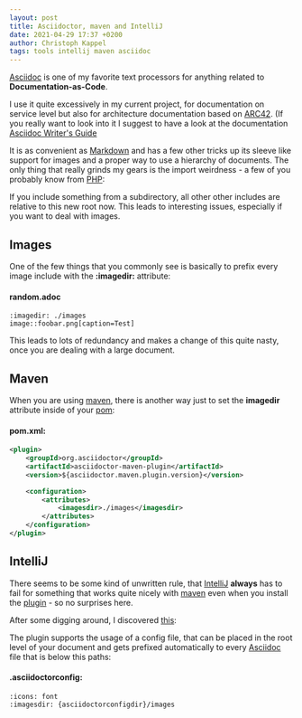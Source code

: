 ```yaml
---
layout: post
title: Asciidoctor, maven and IntelliJ
date: 2021-04-29 17:37 +0200
author: Christoph Kappel
tags: tools intellij maven asciidoc
---
```

[Asciidoc](https://asciidoctor.org/) is one of my favorite text processors for anything
related to **Documentation-as-Code**.

I use it quite excessively in my current project, for documentation on service level but also for
architecture documentation based on [ARC42](https://arc42.org/).
(If you really want to look into it I suggest to have a look at the documentation
[Asciidoc Writer's Guide](https://asciidoctor.org/docs/asciidoc-writers-guide/)

It is as convenient as [Markdown](https://daringfireball.net/projects/markdown/) and has a few
other tricks up its sleeve like support for images and a proper way to use a hierarchy of
documents. The only thing that really grinds my gears is the import weirdness - a few of
you probably know from [PHP](https://www.php.net/):

If you include something from a subdirectory, all other other includes are relative
to this new root now. This leads to interesting issues, especially if you want to deal with images.

Images
----

One of the few things that you commonly see is basically to prefix every image include with the
**:imagedir:** attribute:

#### **random.adoc**

```adoc
:imagedir: ./images
image::foobar.png[caption=Test]
```

This leads to lots of redundancy and makes a change of this quite nasty, once you are dealing
with a large document.

Maven
----

When you are using [maven](https://maven.apache.org/), there is another way just to set the
**imagedir** attribute inside of your [pom](https://maven.apache.org/pom.html):

#### **pom.xml:**

```xml
<plugin>
    <groupId>org.asciidoctor</groupId>
    <artifactId>asciidoctor-maven-plugin</artifactId>
    <version>${asciidoctor.maven.plugin.version}</version>

    <configuration>
        <attributes>
            <imagesdir>./images</imagesdir>
        </attributes>
    </configuration>
</plugin>
```

IntelliJ
----

There seems to be some kind of unwritten rule, that [IntelliJ](https://www.jetbrains.com/idea/)
**always** has to fail for something that works quite nicely with [maven](https://maven.apache.org/)
even when you install the [plugin](https://plugins.jetbrains.com/plugin/7391-asciidoc) - so no
surprises here.

After some digging around, I discovered
[this](https://intellij-asciidoc-plugin.ahus1.de/docs/users-guide/features/advanced/asciidoctorconfig-file.html):

The plugin supports the usage of a config file, that can be placed in the root level of your
document and gets prefixed automatically to every [Asciidoc](https://asciidoctor.org/) file that
is below this paths:

#### **.asciidoctorconfig:**

```adoc
:icons: font
:imagesdir: {asciidoctorconfigdir}/images
```